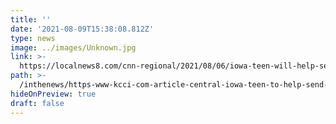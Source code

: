 ```yaml
---
title: ''
date: '2021-08-09T15:38:08.812Z'
type: news
image: ../images/Unknown.jpg
link: >-
  https://localnews8.com/cnn-regional/2021/08/06/iowa-teen-will-help-send-feminine-hygiene-products-to-kenya/
path: >-
  /inthenews/https-www-kcci-com-article-central-iowa-teen-to-help-send-feminine-hygiene-products-to-kenya-37237606-
hideOnPreview: true
draft: false
---
```

